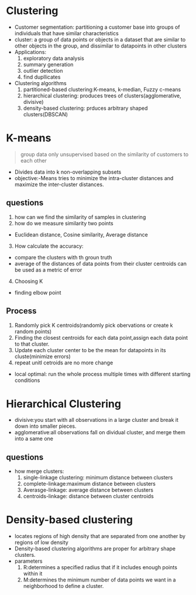 # Clustering
* Customer segmentation: partitioning a customer base into groups of individuals that have similar characteristics
* cluster: a group of data points or objects in a dataset that are similar to other objects in the group, and dissimilar to datapoints in other clusters
* Applications:
  1. exploratory data analysis
  2. summary generation
  3. outlier detection
  4. find dupllicates
* Clustering algorithms
  1. partitioned-based clustering:K-means, k-median, Fuzzy c-means
  2. hierarchical clustering: produces trees of clusters(agglomerative, divisive)
  3. density-based clustering: prduces arbitrary shaped clusters(DBSCAN)
  
# K-means
> group data only unsupervised based on the similarity of customers to each other
* Divides data into k non-overlapping subsets
* objective:-Means tries to minimize the intra-cluster distances and maximize the inter-cluster distances.
## questions
1. how can we find the similarity of samples in clustering
2. how do we measure similarity two points
  * Euclidean distance, Cosine similarity, Average distance
3. How calculate the accuracy: 
  * compare the clusters with th groun truth
  * average of the distances of data points from their cluster centroids can be used as a metric of error 
4. Choosing K
  * finding elbow point
## Process
1. Randomly pick K centroids(randomly pick obervations or create k random points)
2. Finding the closest centroids for each data point,assign each data point to that cluster.
3. Update each cluster center to be the mean for datapoints in its cluste(minimize errors)
4. repeat unitl cetroids are no more change
* local optimal: run the whole process multiple times with different starting conditions

# Hierarchical Clustering
* divisive:you start with all observations in a large cluster and break it down into smaller pieces.
* agglomerative:all observations fall on dividual cluster, and merge them into a same one
## questions
* how merge clusters: 
  1. single-linkage clustering: minimum distance between clusters
  2. complete-linkage:maximum distance between clusters
  3. Averasge-linkage: average distance between clusters
  4. centroids-linkage: distance between cluster centroids
  
# Density-based clustering
* locates regions of high density that are separated from one another by regions of low density
* Density-based clustering algorithms are proper for arbitrary shape clusters.
* parameters
  1. R:determines a specified radius that if it includes enough points within it
  2. M:determines the minimum number of data points we want in a neighborhood to define a cluster.

  
